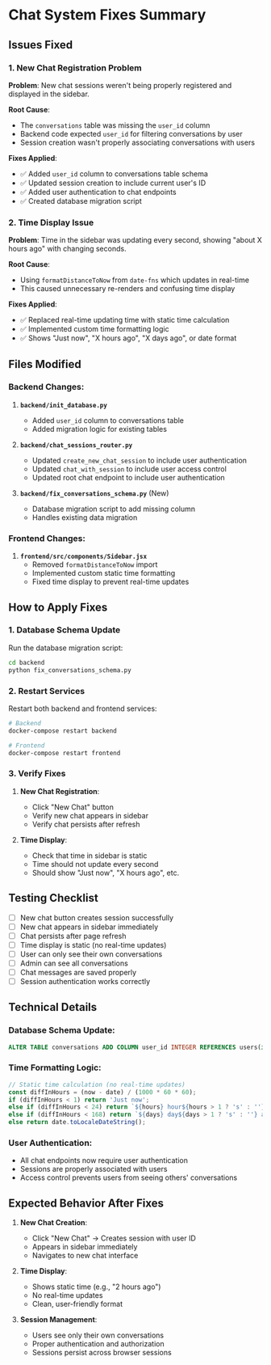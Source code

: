 # Chat System Fixes Summary

## **Issues Fixed**

### 1. **New Chat Registration Problem**
**Problem**: New chat sessions weren't being properly registered and displayed in the sidebar.

**Root Cause**: 
- The `conversations` table was missing the `user_id` column
- Backend code expected `user_id` for filtering conversations by user
- Session creation wasn't properly associating conversations with users

**Fixes Applied**:
- ✅ Added `user_id` column to conversations table schema
- ✅ Updated session creation to include current user's ID
- ✅ Added user authentication to chat endpoints
- ✅ Created database migration script

### 2. **Time Display Issue**
**Problem**: Time in the sidebar was updating every second, showing "about X hours ago" with changing seconds.

**Root Cause**: 
- Using `formatDistanceToNow` from `date-fns` which updates in real-time
- This caused unnecessary re-renders and confusing time display

**Fixes Applied**:
- ✅ Replaced real-time updating time with static time calculation
- ✅ Implemented custom time formatting logic
- ✅ Shows "Just now", "X hours ago", "X days ago", or date format

## **Files Modified**

### Backend Changes:
1. **`backend/init_database.py`**
   - Added `user_id` column to conversations table
   - Added migration logic for existing tables

2. **`backend/chat_sessions_router.py`**
   - Updated `create_new_chat_session` to include user authentication
   - Updated `chat_with_session` to include user access control
   - Updated root chat endpoint to include user authentication

3. **`backend/fix_conversations_schema.py`** (New)
   - Database migration script to add missing column
   - Handles existing data migration

### Frontend Changes:
1. **`frontend/src/components/Sidebar.jsx`**
   - Removed `formatDistanceToNow` import
   - Implemented custom static time formatting
   - Fixed time display to prevent real-time updates

## **How to Apply Fixes**

### 1. **Database Schema Update**
Run the database migration script:
```bash
cd backend
python fix_conversations_schema.py
```

### 2. **Restart Services**
Restart both backend and frontend services:
```bash
# Backend
docker-compose restart backend

# Frontend  
docker-compose restart frontend
```

### 3. **Verify Fixes**
1. **New Chat Registration**: 
   - Click "New Chat" button
   - Verify new chat appears in sidebar
   - Verify chat persists after refresh

2. **Time Display**:
   - Check that time in sidebar is static
   - Time should not update every second
   - Should show "Just now", "X hours ago", etc.

## **Testing Checklist**

- [ ] New chat button creates session successfully
- [ ] New chat appears in sidebar immediately
- [ ] Chat persists after page refresh
- [ ] Time display is static (no real-time updates)
- [ ] User can only see their own conversations
- [ ] Admin can see all conversations
- [ ] Chat messages are saved properly
- [ ] Session authentication works correctly

## **Technical Details**

### Database Schema Update:
```sql
ALTER TABLE conversations ADD COLUMN user_id INTEGER REFERENCES users(id);
```

### Time Formatting Logic:
```javascript
// Static time calculation (no real-time updates)
const diffInHours = (now - date) / (1000 * 60 * 60);
if (diffInHours < 1) return 'Just now';
else if (diffInHours < 24) return `${hours} hour${hours > 1 ? 's' : ''} ago`;
else if (diffInHours < 168) return `${days} day${days > 1 ? 's' : ''} ago`;
else return date.toLocaleDateString();
```

### User Authentication:
- All chat endpoints now require user authentication
- Sessions are properly associated with users
- Access control prevents users from seeing others' conversations

## **Expected Behavior After Fixes**

1. **New Chat Creation**: 
   - Click "New Chat" → Creates session with user ID
   - Appears in sidebar immediately
   - Navigates to new chat interface

2. **Time Display**:
   - Shows static time (e.g., "2 hours ago")
   - No real-time updates
   - Clean, user-friendly format

3. **Session Management**:
   - Users see only their own conversations
   - Proper authentication and authorization
   - Sessions persist across browser sessions
